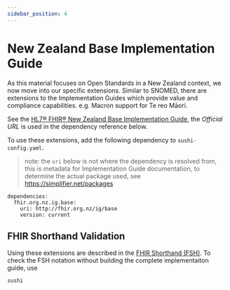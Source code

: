 ```yaml
---
sidebar_position: 4
---
```


# New Zealand Base Implementation Guide

As this material focuses on Open Standards in a New Zealand context, we now move into our specific extensions. Similar to SNOMED, there are extensions to the Implementation Guides which provide value and compliance capabilities. e.g. Macron support for Te reo Māori.

See the [HL7® FHIR® New Zealand Base Implementation Guide](https://fhir.org.nz/ig/base/index.html), the _Official URL_ is used in the dependency reference below.

To use these extensions, add the following dependency to `sushi-config.yaml`.

> note: the `uri` below is not where the dependency is resolved from, this is metadata for Implementation Guide documentation, to determine the actual package used, see https://simplifier.net/packages

```
dependencies:
  fhir.org.nz.ig.base: 
    uri: http://fhir.org.nz/ig/base
    version: current
```

## FHIR Shorthand Validation

Using these extensions are described in the [FHIR Shorthand (FSH)](/category/fhir-shorthand-fsh). To check the FSH notation without building the complete implementaiton guide, use

```
sushi
```

